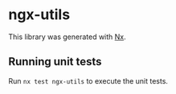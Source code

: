 # ngx-utils

This library was generated with [Nx](https://nx.dev).

## Running unit tests

Run `nx test ngx-utils` to execute the unit tests.
